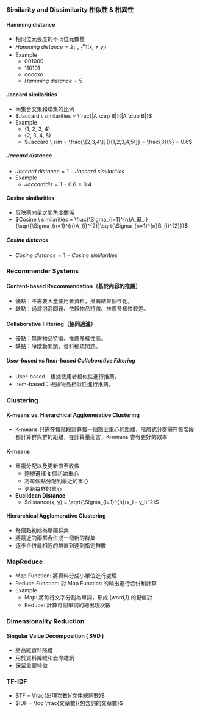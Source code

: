 ### Similarity and Dissimilarity 相似性 & 相異性
#### Hamming distance 
- 相同位元長度的不同位元數量
- $Hamming \ distance = \Sigma_{i=1}^{n}1(x_i\neq y_i)$
- Example 
	- $001000$
	- $110101$
	- ooooxo
	- $Hamming \ distance = 5$

#### Jaccard similarities 
- 兩集合交集和聯集的比例
- $Jaccard \ similarities = \frac{|A \cap B|}{|A \cup B|}$
- Example 
	- {1, 2, 3, 4}
	- {2, 3, 4, 5}
	- $Jaccard \ sim = \frac{\{2,3,4\}}{\{1,2,3,4,5\}} = \frac{3}{5} = 0.6$
##### Jaccard distance 
- $Jaccard \ distance = 1 - Jaccard \ similarities$
- Example 
	- $Jaccard dis = 1 - 0.6 = 0.4$

#### Cosine similarities
- 反映兩向量之間角度關係
- $Cosine \ similarities = \frac{\Sigma_{i=1}^{n}A_iB_i}{\sqrt{\Sigma_{n=1}^{n}A_{i}^{2}}\sqrt{\Sigma_{n=1}^{n}B_{i}^{2}}}$
##### Cosine distance 
- $Cosine \ distance = 1 - Cosine \ similarities$
### Recommender Systems
#### Content-based Recommendation（基於內容的推薦）
- 優點：不需要大量使用者資料，推薦結果個性化。
- 缺點：過濾泡泡問題、依賴物品特徵、推薦多樣性較差。
#### Collaborative Filtering（協同過濾）
- 優點：無需物品特徵、推薦多樣性高。
- 缺點：冷啟動問題、資料稀疏問題。
##### User-based vs Item-based Collaborative Filtering
- User-based：根據使用者相似性進行推薦。
- Item-based：根據物品相似性進行推薦。
### Clustering
#### K-means vs. Hierarchical Agglomerative Clustering
- K-means 只需在每階段計算每一個點至重心的距離，階層式分群需在每階段都計算群與群的距離，在計算量而言，K-means 會有更好的效率

#### K-means
- 重複分配以及更新直至收斂
	- 隨機選擇 **k** 個初始重心
	- 將每個點分配到最近的重心
	- 更新每群的重心
- **Euclidean Distance** 
	- $distance(x, y) = \sqrt{\Sigma_{i=1}^{n}(x_i - y_i)^2}$
#### Hierarchical Agglomerative Clustering
- 每個點初始為單獨群集
- 將最近的兩群合併成一個新的群集
- 逐步合併最相近的群直到達到指定群數
### MapReduce
- Map Function: 將資料分成小單位進行處理
- Reduce Function: 對 Map Function 的輸出進行合併和計算
- Example 
	- Map: 將每行文字分割為單詞，形成 (word,1) 的鍵值對
	- Reduce: 計算每個單詞的總出現次數
### Dimensionality Reduction
#### Singular Value Decomposition ( SVD )
- 將高維資料降維
- 用於資料降維和去除雜訊
- 保留重要特徵

### TF-IDF
- $TF = \frac{出現次數}{文件總詞數}$
- $IDF = \log \frac{文章數}{包含詞的文章數}$
